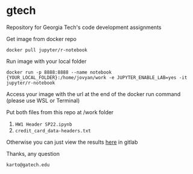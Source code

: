 # gtech
Repository for Georgia Tech's code development assignments

Get image from docker repo

```
docker pull jupyter/r-notebook
```

Run image with your local folder

```
docker run -p 8888:8888 --name notebook {YOUR_LOCAL_FOLDER}:/home/jovyan/work -e JUPYTER_ENABLE_LAB=yes -it jupyter/r-notebook
```

Access your image with the url at the end of the docker run command (please use WSL or Terminal)

Put both files from this repo at /work folder 

1. ```HW1 Header SP22.ipynb```
2. ```credit_card_data-headers.txt```

Otherwise you can just view the results [here](https://github.com/kartoum/gtech/blob/main/hw1/HW1%20Header%20SP22.ipynb) in gitlab

Thanks, any question

```karto@gatech.edu```
